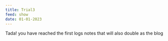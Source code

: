 ```yaml
---
title: Trial3
feed: show
date: 01-01-2023
---
```


Tada! you have reached the first logs notes that will also double as the blog 

